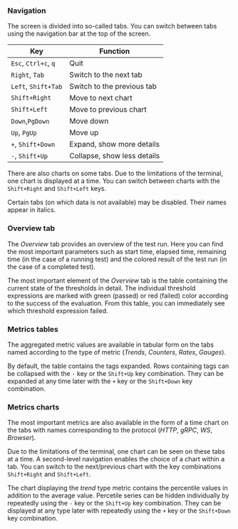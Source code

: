 ### Navigation

The screen is divided into so-called tabs. You can switch between tabs using the navigation bar at the top of the screen. 

Key                  | Function
---------------------|---------
`Esc`, `Ctrl+c`, `q` | Quit
`Right`, `Tab`       | Switch to the next tab
`Left`, `Shift+Tab`  | Switch to the previous tab
`Shift+Right`        | Move to next chart
`Shift+Left`         | Move to previous chart
`Down`,`PgDown`      | Move down
`Up`, `PgUp`         | Move up
`+`, `Shift+Down`    | Expand, show more details
`-`, `Shift+Up`      | Collapse, show less details

There are also charts on some tabs. Due to the limitations of the terminal, one chart is displayed at a time. You can switch between charts with the `Shift+Right` and `Shift+Left` keys.

Certain tabs (on which data is not available) may be disabled. Their names appear in italics.

### Overview tab

The *Overview* tab provides an overview of the test run. Here you can find the most important parameters such as start time, elapsed time, remaining time (in the case of a running test) and the colored result of the test run (in the case of a completed test).

The most important element of the *Overview* tab is the table containing the current state of the thresholds in detail. The individual threshold expressions are marked with green (passed) or red (failed) color according to the success of the evaluation. From this table, you can immediately see which threshold expression failed.

### Metrics tables

The aggregated metric values are available in tabular form on the tabs named according to the type of metric (*Trends*, *Counters*, *Rates*, *Gauges*).

By default, the table contains the tags expanded. Rows containing tags can be collapsed with the `-` key or the `Shift+Up` key combination. They can be expanded at any time later with the `+` key or the `Shift+Down` key combination.

### Metrics charts

The most important metrics are also available in the form of a time chart on the tabs with names corresponding to the protocol (*HTTP*, *gRPC*, *WS*, *Browser*).

Due to the limitations of the terminal, one chart can be seen on these tabs at a time. A second-level navigation enables the choice of a chart within a tab. You can switch to the next/previous chart with the key combinations `Shift+Right` and `Shift+Left`.

The chart displaying the *trend* type metric contains the percentile values in addition to the average value. Percetile series can be hidden individually by repeatedly using the `-` key or the `Shift+Up` key combination. They can be displayed at any type later with repeatedly using the `+` key or the `Shift+Down` key combination.
